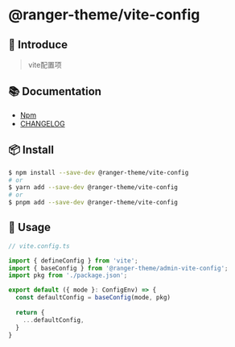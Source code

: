 # @ranger-theme/vite-config

## 🎉 Introduce

> vite配置项

## 📚 Documentation

- [Npm](https://www.npmjs.com/package/@ranger-theme/vite-config)
- [CHANGELOG](CHANGELOG.md)

## 📦 Install

```bash
$ npm install --save-dev @ranger-theme/vite-config
# or
$ yarn add --save-dev @ranger-theme/vite-config
# or
$ pnpm add --save-dev @ranger-theme/vite-config
```

## 🔨 Usage

```ts
// vite.config.ts

import { defineConfig } from 'vite';
import { baseConfig } from '@ranger-theme/admin-vite-config';
import pkg from './package.json';

export default ({ mode }: ConfigEnv) => {
  const defaultConfig = baseConfig(mode, pkg)
  
  return {
    ...defaultConfig,
  }
}
```
